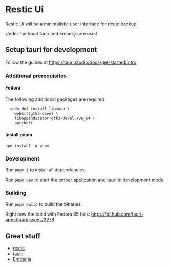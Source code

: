 # Restic Ui

Restic Ui will be a minimalistic user interface for restic backup.

Under the hood tauri and Ember.js are used.

## Setup tauri for development

Follow the guides at https://tauri.studio/docs/get-started/intro

### Additional prerequisites

#### Fedora

The following additional packages are required:

```sh
  sudo dnf install libsoup \
    webkit2gtk3-devel \
    libappindicator-gtk3-devel.x86_64 \
    patchelf
```

#### Install pnpm

`npm install -g pnpm`

### Development

Run `pnpm i` to install all dependencies.

Run `pnpm dev` to start the ember application and tauri in development mode.

### Building

Run `pnpm build` to build the binaries.

Right now the build with Fedora 35 fails: https://github.com/tauri-apps/tauri/issues/3278

## Great stuff

- [restic](https://restic.net/)
- [tauri](https://tauri.studio/)
- [Ember.js](https://emberjs.com/)
